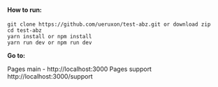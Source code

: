 
#### How to run: 

```
git clone https://github.com/ueruxon/test-abz.git or download zip
cd test-abz
yarn install or npm install
yarn run dev or npm run dev
```

**Go to:**

Pages main - http://localhost:3000 
Pages support http://localhost:3000/support
